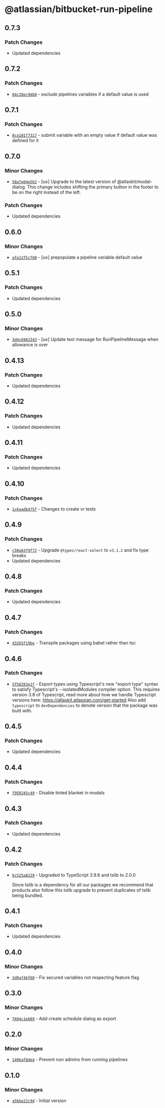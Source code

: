 # @atlassian/bitbucket-run-pipeline

## 0.7.3

### Patch Changes

- Updated dependencies

## 0.7.2

### Patch Changes

- [`04c28ec9db8`](https://bitbucket.org/atlassian/atlassian-frontend/commits/04c28ec9db8) - exclude pipelines variables if a default value is used

## 0.7.1

### Patch Changes

- [`0ca101f7317`](https://bitbucket.org/atlassian/atlassian-frontend/commits/0ca101f7317) - submit variable with an empty value if default value was defined for it

## 0.7.0

### Minor Changes

- [`58a7e04e562`](https://bitbucket.org/atlassian/atlassian-frontend/commits/58a7e04e562) - [ux] Upgrade to the latest version of @atlaskit/modal-dialog. This change includes shifting the primary button in the footer to be on the right instead of the left.

### Patch Changes

- Updated dependencies

## 0.6.0

### Minor Changes

- [`afa12f5cf08`](https://bitbucket.org/atlassian/atlassian-frontend/commits/afa12f5cf08) - [ux] prepopulate a pipeline variable default value

## 0.5.1

### Patch Changes

- Updated dependencies

## 0.5.0

### Minor Changes

- [`3d4c6962343`](https://bitbucket.org/atlassian/atlassian-frontend/commits/3d4c6962343) - [ux] Update text message for RunPipelineMessage when allowance is over

## 0.4.13

### Patch Changes

- Updated dependencies

## 0.4.12

### Patch Changes

- Updated dependencies

## 0.4.11

### Patch Changes

- Updated dependencies

## 0.4.10

### Patch Changes

- [`1c6aadb475f`](https://bitbucket.org/atlassian/atlassian-frontend/commits/1c6aadb475f) - Changes to create vr tests

## 0.4.9

### Patch Changes

- [`c50a63f9f72`](https://bitbucket.org/atlassian/atlassian-frontend/commits/c50a63f9f72) - Upgrade `@types/react-select` to `v3.1.2` and fix type breaks
- Updated dependencies

## 0.4.8

### Patch Changes

- Updated dependencies

## 0.4.7

### Patch Changes

- [`d3265f19be`](https://bitbucket.org/atlassian/atlassian-frontend/commits/d3265f19be) - Transpile packages using babel rather than tsc

## 0.4.6

### Patch Changes

- [`5f58283e1f`](https://bitbucket.org/atlassian/atlassian-frontend/commits/5f58283e1f) - Export types using Typescript's new "export type" syntax to satisfy Typescript's --isolatedModules compiler option.
  This requires version 3.8 of Typescript, read more about how we handle Typescript versions here: https://atlaskit.atlassian.com/get-started
  Also add `typescript` to `devDependencies` to denote version that the package was built with.

## 0.4.5

### Patch Changes

- Updated dependencies

## 0.4.4

### Patch Changes

- [`f950245c49`](https://bitbucket.org/atlassian/atlassian-frontend/commits/f950245c49) - Disable tinted blanket in modals

## 0.4.3

### Patch Changes

- Updated dependencies

## 0.4.2

### Patch Changes

- [`6c525a8229`](https://bitbucket.org/atlassian/atlassian-frontend/commits/6c525a8229) - Upgraded to TypeScript 3.9.6 and tslib to 2.0.0

  Since tslib is a dependency for all our packages we recommend that products also follow this tslib upgrade
  to prevent duplicates of tslib being bundled.

## 0.4.1

### Patch Changes

- Updated dependencies

## 0.4.0

### Minor Changes

- [`3d9af4bf60`](https://bitbucket.org/atlassian/atlassian-frontend/commits/3d9af4bf60) - Fix secured variables not respecting feature flag

## 0.3.0

### Minor Changes

- [`7694c1e689`](https://bitbucket.org/atlassian/atlassian-frontend/commits/7694c1e689) - Add create schedule dialog as export

## 0.2.0

### Minor Changes

- [`1496af8de4`](https://bitbucket.org/atlassian/atlassian-frontend/commits/1496af8de4) - Prevent non admins from running pipelines

## 0.1.0

### Minor Changes

- [`a5bbe22c9d`](https://bitbucket.org/atlassian/atlassian-frontend/commits/a5bbe22c9d) - Initial version
